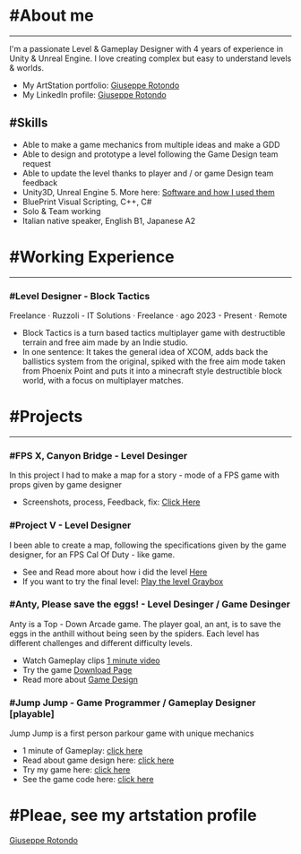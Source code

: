 # #About me

<hr>

I'm a passionate Level & Gameplay Designer with 4 years of experience in Unity & Unreal Engine. I love creating complex but easy to understand levels & worlds.
- My ArtStation portfolio: [Giuseppe Rotondo](https://www.artstation.com/giusepperotondo)
- My LinkedIn profile: [Giuseppe Rotondo](https://www.linkedin.com/in/giuseppe-rotondo-6b222a1b1/)

## #Skills
- Able to make a game mechanics from multiple ideas and make a GDD
- Able to design and prototype a level following the Game Design team request
- Able to update the level thanks to player and / or game Design team feedback
- Unity3D, Unreal Engine 5. More here: [Software and how I used them](https://github.com/GiuseppeRotondo03/GiuseppeRotondo03.github.io/blob/main/List%20of%20Programs%20that%20i%20know.pdf)
- BluePrint Visual Scripting, C++, C#
- Solo & Team working
- Italian native speaker, English B1, Japanese A2

# #Working Experience

<hr> 

### #Level Designer - Block Tactics
Freelance · Ruzzoli - IT Solutions · Freelance · ago 2023 - Present · Remote
- Block Tactics is a turn based tactics multiplayer game with destructible terrain and free aim made by an Indie studio.
- In one sentence: It takes the general idea of XCOM, adds back the ballistics system from the original, spiked with the free aim mode taken from Phoenix Point and puts it into a minecraft style
        destructible block world, with a focus on multiplayer matches.

# #Projects

<hr>

### #FPS X, Canyon Bridge - Level Desinger
In this project I had to make a map for a story - mode of a FPS game with props given by game designer
- Screenshots, process, Feedback, fix: [Click Here](https://www.artstation.com/artwork/6NzvN5)

### #Project V - Level Designer
I been able  to create a map, following the specifications given by the game designer, for an FPS Cal Of Duty - like game.
- See and Read more about how i did the level [Here](https://giusepperotondo03.github.io/project_V/)
- If you want to try the final level: [Play the level Graybox](https://giusepperotondo.itch.io/project-v)

### #Anty, Please save the eggs! - Level Desinger / Game Desinger 
Anty is a Top - Down Arcade game. The player goal, an ant, is to save the eggs in the anthill without being seen by the spiders. Each level has different challenges and different difficulty levels.
- Watch Gameplay clips [1 minute video](https://youtu.be/yeR7v-2roT4)
- Try the game [Download Page](https://giusepperotondo.itch.io/anty-please-save-the-eggs)
- Read more about [Game Design](https://giusepperotondo03.github.io/Anty-Design/)

### #Jump Jump - Game Programmer / Gameplay Designer [playable]
Jump Jump is a first person parkour game with unique mechanics
- 1 minute of Gameplay: [click here](https://youtu.be/PvDKkf-1XQo)
- Read about game design here: [click here](https://giusepperotondo03.github.io/JumpJump_Project.github.io-/)
- Try my game here: [click here](https://giusepperotondo.itch.io/jump-jump)
- See the game code here: [click here](https://giusepperotondo03.github.io/JumpJumpCode.Github.io/)


# #Pleae, see my artstation profile
[Giuseppe Rotondo](https://www.artstation.com/giusepperotondo)

